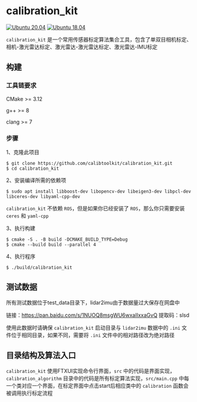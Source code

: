 # calibration_kit

[![Ubuntu 20.04](https://github.com/calibtoolkit/calibration_kit/actions/workflows/ubuntu-focal.yml/badge.svg)](https://github.com/calibtoolkit/calibration_kit/actions/workflows/ubuntu-focal.yml)
[![Ubuntu 18.04](https://github.com/calibtoolkit/calibration_kit/actions/workflows/ubuntu-bionic.yml/badge.svg)](https://github.com/calibtoolkit/calibration_kit/actions/workflows/ubuntu-bionic.yml)

`calibration_kit` 是一个常用传感器标定算法集合工具，包含了单双目相机标定、相机-激光雷达标定、激光雷达-激光雷达标定、激光雷达-IMU标定

## 构建

### 工具链要求

CMake >= 3.12

g++ >= 8

clang >= 7

### 步骤

1、克隆此项目

```shell
$ git clone https://github.com/calibtoolkit/calibration_kit.git
$ cd calibration_kit
```

2、安装编译所需的依赖项

```shell
$ sudo apt install libboost-dev libopencv-dev libeigen3-dev libpcl-dev libceres-dev libyaml-cpp-dev
```

`calibration_kit` 不依赖 `ROS`，但是如果你已经安装了 `ROS`，那么你只需要安装 `ceres` 和 `yaml-cpp`

3、执行构建

```shell
$ cmake -S . -B build -DCMAKE_BUILD_TYPE=Debug 
$ cmake --build build --parallel 4
```

4、执行程序

```shell
$ ./build/calibration_kit
```

## 测试数据

所有测试数据位于test_data目录下，lidar2imu由于数据量过大保存在网盘中

链接：https://pan.baidu.com/s/1NUOQ8msgWU6wxaIIxxaGvQ  提取码：slsd

使用此数据时请确保 `calibration_kit` 启动目录与 `lidar2imu` 数据中的 `.ini` 文件位于相同目录，如果不同，需要将 `.ini` 文件中的相对路径改为绝对路径

## 目录结构及算法入口

`calibration_kit` 使用FTXUI实现命令行界面，`src` 中的代码是界面实现，`calibration_algorithm` 目录中的代码是所有标定算法实现，`src/main.cpp` 中每一个类对应一个界面，在标定界面中点击start后相应类中的 `calibration` 函数会被调用执行标定流程
